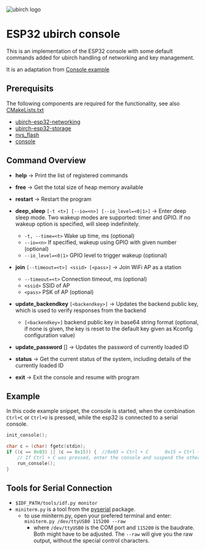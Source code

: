 ![ubirch logo](https://ubirch.de/wp-content/uploads/2018/10/cropped-uBirch_Logo.png)

# ESP32 ubirch console

This is an implementation of the ESP32 console with some default commands
added for ubirch handling of networking and key management.

It is an adaptation from [Console example](https://github.com/espressif/esp-idf/tree/master/examples/system/console)

## Prerequisits

The following components are required for the functionality, see also
[CMakeLists.txt](https://github.com/ubirch/ubirch-esp32-console/blob/master/CMakeLists.txt)

- [ubirch-esp32-networking](https://github.com/ubirch/ubirch-esp32-networking)
- [ubirch-esp32-storage](https://github.com/ubirch/ubirch-esp32-storage)
- [nvs_flash](https://github.com/espressif/esp-idf/tree/master/components/nvs_flash)
- [console](https://github.com/espressif/esp-idf/tree/master/components/console)


## Command Overview
- **help** -> Print the list of registered commands
- **free** -> Get the total size of heap memory available
- **restart** -> Restart the program
- **deep_sleep**  `[-t <t>] [--io=<n>] [--io_level=<0|1>]` ->
Enter deep sleep mode. Two wakeup modes are supported: timer and GPIO.
If no wakeup option is specified, will sleep indefinitely.
    - `-t, --time=<t>`  Wake up time, ms (optional)
    - `--io=<n>`  If specified, wakeup using GPIO with given number (optional)
    - `--io_level=<0|1>`  GPIO level to trigger wakeup (optional)

- **join**  `[--timeout=<t>] <ssid> [<pass>]` ->
  Join WiFi AP as a station
  - `--timeout=<t>`  Connection timeout, ms (optional)
  - `<ssid>`  SSID of AP
  - `<pass>`  PSK of AP (optional)

- **update_backendkey** `[<backendkey>]` ->
  Updates the backend public key, which is used to verify responses from the backend
  - `[<backendkey>]` backend public key in base64 string format (optional, if none is given, the key is reset to the
     default key given as Kconfig configuration value)
- **update_password** [<password>] ->
  Updates the password of currently loaded ID

- **status** -> Get the current status of the system, including details of the currently loaded ID

- **exit** -> Exit the console and resume with program

## Example

In this code example snippet, the console is started, when the combination
`Ctrl+C` or `Ctrl+U` is pressed, while the esp32 is connected to a serial console.

```c
init_console();

char c = (char) fgetc(stdin);
if ((c == 0x03) || (c == 0x15)) {  //0x03 = Ctrl + C      0x15 = Ctrl + U
    // If Ctrl + C was pressed, enter the console and suspend the other tasks until console exits.
    run_console();
}

```

## Tools for Serial Connection

- `$IDF_PATH/tools/idf.py monitor`
- `miniterm.py` is a tool from the [pyserial](https://github.com/pyserial/pyserial) package.
    -  to use miniterm.py, open your prefered terminal and enter: `miniterm.py /dev/ttyUSB0 115200 --raw`
        - where `/dev/ttyUSB0` is the COM port and `115200` is the baudrate. Both might have to be adjusted.
         The `--raw` will give you the raw output, without the special control characters.
